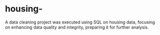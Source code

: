 # housing-
A data cleaning project was executed using SQL on housing data, focusing on enhancing data quality and integrity, preparing it for further analysis.
